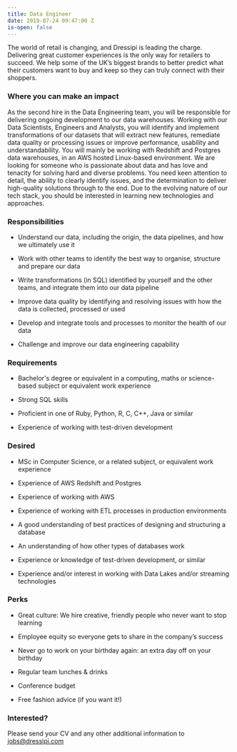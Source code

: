 ```yaml
---
title: Data Engineer
date: 2019-07-24 09:47:00 Z
is-open: false
---
```


The world of retail is changing, and Dressipi is leading the charge. Delivering great customer experiences is the only way for retailers to succeed. We help some of the UK’s biggest brands to better predict what their customers want to buy and keep so they can truly connect with their shoppers.

### Where you can make an impact

As the second hire in the Data Engineering team, you will be responsible for delivering ongoing development to our data warehouses. Working with our Data Scientists, Engineers and Analysts, you will identify and implement transformations of our datasets that will extract new features, remediate data quality or processing issues or improve performance, usability and understandability. You will mainly be working with Redshift and Postgres data warehouses, in an AWS hosted Linux-based environment. 
We are looking for someone who is passionate about data and has love and tenacity for solving hard and diverse problems. You need keen attention to detail, the ability to clearly identify issues, and the determination to deliver high-quality solutions through to the end. Due to the evolving nature of our tech stack, you should be interested in learning new technologies and approaches.

 
### Responsibilities

* Understand our data, including the origin, the data pipelines, and how we ultimately use it

* Work with other teams to identify the best way to organise, structure and prepare our data

* Write transformations (in SQL) identified by yourself and the other teams, and integrate them into our data pipeline

* Improve data quality by identifying and resolving issues with how the data is collected, processed or used

* Develop and integrate tools and processes to monitor the health of our data

* Challenge and improve our data engineering capability


### Requirements

* Bachelor's degree or equivalent in a computing, maths or science-based subject or equivalent work experience

* Strong SQL skills

* Proficient in one of Ruby, Python, R, C, C++, Java or similar

* Experience of working with test-driven development


### Desired

* MSc in Computer Science, or a related subject, or equivalent work experience

* Experience of AWS Redshift and Postgres

* Experience of working with AWS

* Experience of working with ETL processes in production environments

* A good understanding of best practices of designing and structuring a database

* An understanding of how other types of databases work

* Experience or knowledge of test-driven development, or similar

* Experience and/or interest in working with Data Lakes and/or streaming technologies


### Perks

* Great culture: We hire creative, friendly people who never want to stop learning
 
* Employee equity so everyone gets to share in the company’s success

* Never go to work on your birthday again: an extra day off on your birthday

* Regular team lunches & drinks

* Conference budget

* Free fashion advice (if you want it!)


### Interested?

Please send your CV and any other additional information to [jobs@dressipi.com](mailto:jobs@dressipi.com)